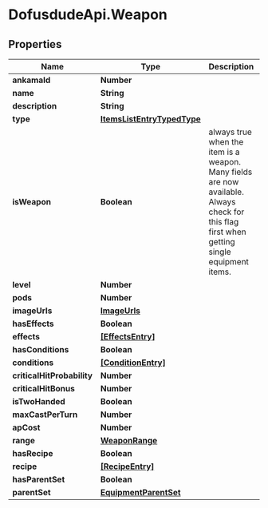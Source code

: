 # DofusdudeApi.Weapon

## Properties

Name | Type | Description | Notes
------------ | ------------- | ------------- | -------------
**ankamaId** | **Number** |  | [optional] 
**name** | **String** |  | [optional] 
**description** | **String** |  | [optional] 
**type** | [**ItemsListEntryTypedType**](ItemsListEntryTypedType.md) |  | [optional] 
**isWeapon** | **Boolean** | always true when the item is a weapon. Many fields are now available. Always check for this flag first when getting single equipment items. | [optional] 
**level** | **Number** |  | [optional] 
**pods** | **Number** |  | [optional] 
**imageUrls** | [**ImageUrls**](ImageUrls.md) |  | [optional] 
**hasEffects** | **Boolean** |  | [optional] 
**effects** | [**[EffectsEntry]**](EffectsEntry.md) |  | [optional] 
**hasConditions** | **Boolean** |  | [optional] 
**conditions** | [**[ConditionEntry]**](ConditionEntry.md) |  | [optional] 
**criticalHitProbability** | **Number** |  | [optional] 
**criticalHitBonus** | **Number** |  | [optional] 
**isTwoHanded** | **Boolean** |  | [optional] 
**maxCastPerTurn** | **Number** |  | [optional] 
**apCost** | **Number** |  | [optional] 
**range** | [**WeaponRange**](WeaponRange.md) |  | [optional] 
**hasRecipe** | **Boolean** |  | [optional] 
**recipe** | [**[RecipeEntry]**](RecipeEntry.md) |  | [optional] 
**hasParentSet** | **Boolean** |  | [optional] 
**parentSet** | [**EquipmentParentSet**](EquipmentParentSet.md) |  | [optional] 


